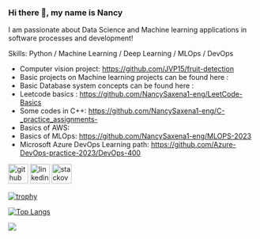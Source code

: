 ### Hi there 👋, my name is Nancy

I am passionate about Data Science and Machine learning applications in software processes and development! 


Skills: Python / Machine Learning / Deep Learning / MLOps / DevOps

- Computer vision project: https://github.com/JVP15/fruit-detection
- Basic projects on Machine learning projects can be found here :
- Basic Database system concepts can be found here : 
- Leetcode basics : https://github.com/NancySaxena1-eng/LeetCode-Basics
- Some codes in C++: https://github.com/NancySaxena1-eng/C-_practice_assignments-
- Basics of AWS: 
- Basics of MLOps: https://github.com/NancySaxena1-eng/MLOPS-2023
- Microsoft Azure DevOps Learning path: https://github.com/Azure-DevOps-practice-2023/DevOps-400



[<img src='https://cdn.jsdelivr.net/npm/simple-icons@3.0.1/icons/github.svg' alt='github' height='40'>](https://github.com/NancySaxena1-eng)  [<img src='https://cdn.jsdelivr.net/npm/simple-icons@3.0.1/icons/linkedin.svg' alt='linkedin' height='40'>](https://www.linkedin.com/in/nancy-saxena//)  [<img src='https://cdn.jsdelivr.net/npm/simple-icons@3.0.1/icons/stackoverflow.svg' alt='stackoverflow' height='40'>](https://stackoverflow.com/users/10040330/nancy)  

[![trophy](https://github-profile-trophy.vercel.app/?username=NancySaxena1-eng)](https://github.com/NancySaxena1-eng/github-profile-trophy)

[![Top Langs](https://github-readme-stats.vercel.app/api/top-langs/?username=NancySaxena1-eng)](https://github.com/NancySaxena1-eng/github-readme-stats)


![](https://komarev.com/ghpvc/?username=NancySaxena1-eng&label=PROFILE+VIEWS)

 
